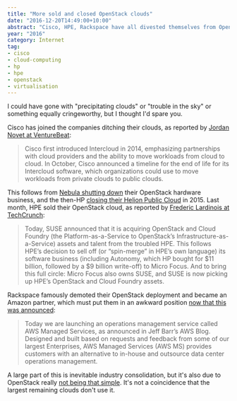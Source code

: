 ```yaml
---
title: "More sold and closed OpenStack clouds"
date: "2016-12-20T14:49:00+10:00"
abstract: "Cisco, HPE, Rackspace have all divested themselves from OpenStack"
year: "2016"
category: Internet
tag:
- cisco
- cloud-computing
- hp
- hpe
- openstack
- virtualisation
---
```

I could have gone with "precipitating clouds" or "trouble in the sky" or something equally cringeworthy, but I thought I'd spare you.

Cisco has joined the companies ditching their clouds, as reported by [Jordan Novet at VentureBeat]\:

> Cisco first introduced Intercloud in 2014, emphasizing partnerships with cloud providers and the ability to move workloads from cloud to cloud. In October, Cisco announced a timeline for the end of life for its Intercloud software, which organizations could use to move workloads from private clouds to public clouds. 

This follows from [Nebula shutting down] their OpenStack hardware business, and the then-HP [closing their Helion Public Cloud] in 2015. Last month, HPE sold their OpenStack cloud, as reported by [Frederic Lardinois at TechCrunch]\:

> Today, SUSE announced that it is acquiring OpenStack and Cloud Foundry (the Platform-as-a-Service to OpenStack’s Infrastructure-as-a-Service) assets and talent from the troubled HPE. This follows HPE’s decision to sell off (or “spin-merge” in HPE’s own language) its software business (including Autonomy, which HP bought for $11 billion, followed by a $9 billion write-off) to Micro Focus. 
And to bring this full circle: Micro Focus also owns SUSE, and SUSE is now picking up HPE’s OpenStack and Cloud Foundry assets.

Rackspace famously demoted their OpenStack deployment and became an Amazon partner, which must put them in an awkward position [now that this was announced]:

> Today we are launching an operations management service called AWS Managed Services, as announced in Jeff Barr’s AWS Blog. Designed and built based on requests and feedback from some of our largest Enterprises, AWS Managed Services (AWS MS) provides customers with an alternative to in-house and outsource data center operations management.

A large part of this is inevitable industry consolidation, but it's also due to OpenStack really [not being that simple]. It's not a coincidence that the largest remaining clouds don't use it.

[Jordan Novet at VentureBeat]: http://venturebeat.com/2016/12/13/cisco-confirms-its-killing-intercloud-public-cloud-in-march-2017/
[now that this was announced]: https://aws.amazon.com/blogs/apn/introducing-aws-managed-services/
[closing their Helion Public Cloud]: http://www.infoworld.com/article/2996184/cloud-computing/hp-to-shut-down-its-helion-public-cloud.html
[Nebula shutting down]: http://venturebeat.com/2015/04/01/openstack-hardware-startup-nebula-shuts-down/
[Frederic Lardinois at TechCrunch]: https://techcrunch.com/2016/11/30/suse-buys-hpes-openstack-and-cloud-foundry-assets/
[not being that simple]: https://rubenerd.com/rocky-openstack/
